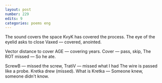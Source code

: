 ```yaml
---
layout: post
number: 229
edits: 9
categories: poems eng
---
```


The sound covers the space
KvyK has covered the process.
The eye of the eyelid asks to close
Vaxed — covered, anointed.

Vector distance to cover
AGE — covering years. 
Cover — pass, skip,
The ROT missed —
So he ate.

ScrewВ — missed the screw,
TratiV — missed what I had 
The wire is passed like a probe.
Kretka drew 
(missed).
What is Kretka —
Someone knew, someone didn't know.
